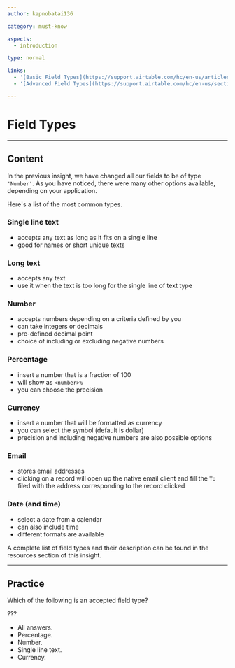 ```yaml
---
author: kapnobatai136

category: must-know

aspects:
  - introduction

type: normal

links:
  - '[Basic Field Types](https://support.airtable.com/hc/en-us/articles/203229705-Guide-to-the-basic-field-types){documentation}'
  - '[Advanced Field Types](https://support.airtable.com/hc/en-us/sections/200644945-Advanced-field-types-and-workflows){documentation}'

---
```


# Field Types

---
## Content

In the previous insight, we have changed all our fields to be of type `'Number'`. As you have noticed, there were many other options available, depending on your application.

Here's a list of the most common types.

### Single line text
  - accepts any text as long as it fits on a single line
  - good for names or short unique texts
### Long text
  - accepts any text
  - use it when the text is too long for the single line of text type
### Number
  - accepts numbers depending on a criteria defined by you
  - can take integers or decimals
  - pre-defined decimal point
  - choice of including or excluding negative numbers
### Percentage
  - insert a number that is a fraction of 100
  - will show as `<number>%`
  - you can choose the precision
### Currency
  - insert a number that will be formatted as currency
  - you can select the symbol (default is dollar)
  - precision and including negative numbers are also possible options
### Email
  - stores email addresses
  - clicking on a record will open up the native email client and fill the `To` filed with the address corresponding to the record clicked
### Date (and time)
  - select a date from a calendar
  - can also include time
  - different formats are available

A complete list of field types and their description can be found in the resources section of this insight.

---
## Practice

Which of the following is an accepted field type?

???

* All answers.
* Percentage.
* Number.
* Single line text.
* Currency.
